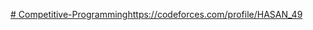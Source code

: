 [# Competitive-Programming](https://codeforces.com/profile/HASAN_49)https://codeforces.com/profile/HASAN_49
